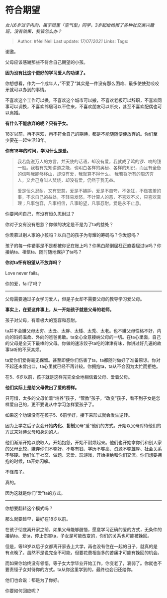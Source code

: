 # 符合期望
*女儿6岁过于内向，属于班里「空气型」同学，3岁起给她报了各种社交类兴趣班，没有效果，我该怎么办？*

> Author: #NellNell
Last update: *17/07/2021*
Links:
Tags:

谢邀。

父母应该感谢那些不符合自己期望的小孩。

**因为没有比这个更好的学习爱人的功课了。**

你想想看，作为一个成年人，”不爱了“其实是一件没有那么困难、最多使使劲咬咬牙就可以办到的事情。

不喜欢这个工作可以换，不喜欢这个城市可以搬，不喜欢老板可以辞职，不喜欢同事可以调换，不喜欢邻居可以不往来，不喜欢朋友可以断交，甚至不喜欢配偶也可以离婚。

**有什么不能放弃的呢？只有子女。**

18岁以前，再不喜欢，再不符合自己的期待，都是不能随随便便放弃的。你们至少要在一起生活18年。

**你有18年的时间，学习什么是爱。**

> 我若能说万人的方言，并天使的话语，却没有爱，我就成了鸣的锣、响的钹一般。我若有先知讲道之能，也明白各样的奥秘、各样的知识，而且有全备的信叫我能够移山，却没有爱，我就算不得什么。 我若将所有的周济穷人，又舍己身叫人焚烧，却没有爱，仍然于我无益。
>
> 爱是恒久忍耐，又有恩慈，爱是不嫉妒，爱是不自夸，不张狂，不做害羞的事，不求自己的益处，不轻易发怒，不计算人的恶，不喜欢不义，只喜欢真理；凡事包容，凡事相信，凡事盼望，凡事忍耐。爱是永不止息。

你要问问自己，有没有恒久忍耐过？

你对子女有没有恩慈？你做的决定是不是为了ta的益处？

你羡慕过别人家的小孩吗？以自己的孩子为夸耀的筹码吗？你发怒吗？

孩子的每一件错事是不是都被你记在账上吗？你黑白颠倒屈枉正直委屈过ta吗？你接纳ta、相信ta、随时随地保护了ta吗？

**你对ta怀有盼望从不放弃吗？**

Love never fails。

你的爱，fail了吗？

---

父母需要通过子女学习爱人，但是子女却不需要父母的教导学习爱父母。

**事实上，在爱这件事上，从一开始孩子就是父母的老师。**

孩子对父母，有着极大的宽容和忍耐。

ta并不会嫌父母太穷、太丑、太胖、太矮、太秃、太老。也不嫌父母性格不好，内向的妈妈温柔、外向的爸爸勇敢。ta全心全意接纳父母的一切。在ta心里面，自己的父母是全天下最棒的父母。你做的速冻饺子ta吃的津津有味，你讲过好几遍的故事ta听的不厌其烦。

ta爱你们爱得毫无保留。甚至即便你们伤害了ta，ta都随时做好了准备原谅。你对不起还未曾出口，ta心里就已经不再计较。你拥抱ta，ta从不会因为太忙而拒绝。

在5、6岁以前，孩子就是这样完完全全地相信着父母、爱着父母。

**他们实际上是给父母做出了爱的榜样。**

只可惜，太多的父母忙着“培养”孩子，“管教”孩子，“改变”孩子，看不到子女是怎样爱自己的，更不要说从中学习怎样爱孩子了。

如果这个功课没有在孩子5、6前学好，接下来形式就会发生逆转。

因为上学之后子女会开始**内化、复制**父母“爱”他们的方式。开始以父母对待他们的方式来对待父母和身边的人。

他们渐渐开始以貌取人，开始抱怨，开始不耐烦起来。他们也开始拿你们和别人家的父母比较，嫌弃你们不够好、不够有钱、学历不够高、资源不够雄厚、社会关系不够硬。他们忙于社交、做题、恋爱、玩游戏，开始拒绝和你们交流。你们想要拥抱的时候，ta开始闪躲。

不怪孩子。

真的。

因为这就是你们“爱”ta的方式。

---

你想要翻转这个模式吗？

那么就要趁早，最好在18岁以前。

在孩子彻底离开家之前，如果父母能够醒悟，愿意学习正确的爱的方式，无条件的接纳ta、爱ta，停止伤害ta，子女是可能改变的，你们的关系也可能被挽回。

但是，等18岁以后子女都离开家去上大学，再也没有住在一起的日子，就真的是有点晚了。虽然不是说完全不可能，但要花费相当多的苦痛才可能有挽回的机会。

而如果你始终没有领悟，等子女大学毕业开始工作，你变老了，衰弱了。你就也不要责怪子女对待你的方式。ta从你这里学到的，最终也会归还给你。

他们也会说：都是为了你好。

你要如何回应呢？
